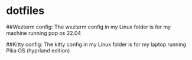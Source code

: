 # dotfiles

##Wezterm config:
The wezterm config in my Linux folder is for my machine running pop os 22.04 

##Kitty config:
The kitty config in my Linux folder is for my laptop running Pika OS (hyprland edition)

